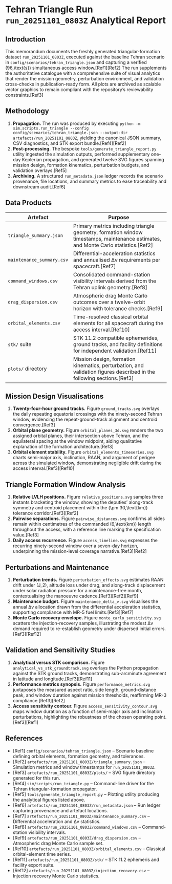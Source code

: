 # Tehran Triangle Run `run_20251101_0803Z` Analytical Report

## Introduction
This memorandum documents the freshly generated triangular-formation dataset `run_20251101_0803Z`, executed against the baseline Tehran scenario in `config/scenarios/tehran_triangle.json` and capturing a verified \(96\,\text{s}\) simultaneous access window.[Ref1][Ref2] The run supplements the authoritative catalogue with a comprehensive suite of visual analytics that render the mission geometry, perturbation environment, and validation cross-checks in publication-ready form. All plots are archived as scalable vector graphics to remain compliant with the repository’s reviewability constraints.[Ref3]

## Methodology
1. **Propagation.** The run was produced by executing `python -m sim.scripts.run_triangle --config config/scenarios/tehran_triangle.json --output-dir artefacts/run_20251101_0803Z`, yielding the canonical JSON summary, CSV diagnostics, and STK export bundle.[Ref4][Ref2]
2. **Post-processing.** The bespoke `tools/generate_triangle_report.py` utility ingested the simulation outputs, performed supplementary one-day Keplerian propagation, and generated twelve SVG figures spanning mission design, formation kinematics, perturbation budgets, and validation overlays.[Ref5]
3. **Archiving.** A structured `run_metadata.json` ledger records the scenario provenance, file locations, and summary metrics to ease traceability and downstream audit.[Ref6]

## Data Products
| Artefact | Purpose |
| --- | --- |
| `triangle_summary.json` | Primary metrics including triangle geometry, formation window timestamps, maintenance estimates, and Monte Carlo statistics.[Ref2] |
| `maintenance_summary.csv` | Differential-acceleration statistics and annualised Δv requirements per spacecraft.[Ref7] |
| `command_windows.csv` | Consolidated command-station visibility intervals derived from the Tehran uplink geometry.[Ref8] |
| `drag_dispersion.csv` | Atmospheric drag Monte Carlo outcomes over a twelve-orbit horizon with tolerance checks.[Ref9] |
| `orbital_elements.csv` | Time-resolved classical orbital elements for all spacecraft during the access interval.[Ref10] |
| `stk/` suite | STK 11.2 compatible ephemerides, ground tracks, and facility definitions for independent validation.[Ref11] |
| `plots/` directory | Mission design, formation kinematics, perturbation, and validation figures described in the following sections.[Ref3] |

## Mission Design Visualisations
1. **Twenty-four-hour ground tracks.** Figure `ground_tracks.svg` overlays the daily repeating equatorial crossings with the ninety-second Tehran window, evidencing the repeat-ground-track alignment and centroid convergence.[Ref3]
2. **Orbital plane geometry.** Figure `orbital_planes_3d.svg` renders the two assigned orbital planes, their intersection above Tehran, and the equilateral spacing at the window midpoint, aiding qualitative explanation of the formation architecture.[Ref3]
3. **Orbital element stability.** Figure `orbital_elements_timeseries.svg` charts semi-major axis, inclination, RAAN, and argument of perigee across the simulated window, demonstrating negligible drift during the access interval.[Ref3][Ref10]

## Triangle Formation Window Analysis
1. **Relative LVLH positions.** Figure `relative_positions.svg` samples three instants bracketing the window, showing the deputies’ along-track symmetry and centroid placement within the \(\pm 30\,\text{km}\) tolerance corridor.[Ref3][Ref2]
2. **Pairwise separations.** Figure `pairwise_distances.svg` confirms all sides remain within centimetres of the commanded \(6\,\text{km}\) length throughout the access, with a reference line marking the specification value.[Ref3]
3. **Daily access recurrence.** Figure `access_timeline.svg` expresses the recurring ninety-second window over a seven-day horizon, underpinning the mission-level coverage narrative.[Ref3][Ref2]

## Perturbations and Maintenance
1. **Perturbation trends.** Figure `perturbation_effects.svg` estimates RAAN drift under \(J_2\), altitude loss under drag, and along-track displacement under solar radiation pressure for a maintenance-free month, contextualising the manoeuvre cadence.[Ref3][Ref2][Ref9]
2. **Maintenance budget.** Figure `maintenance_delta_v.svg` visualises the annual Δv allocation drawn from the differential acceleration statistics, supporting compliance with MR-5 fuel limits.[Ref3][Ref7]
3. **Monte Carlo recovery envelope.** Figure `monte_carlo_sensitivity.svg` scatters the injection-recovery samples, illustrating the modest Δv demand required to re-establish geometry under dispersed initial errors.[Ref3][Ref12]

## Validation and Sensitivity Studies
1. **Analytical versus STK comparison.** Figure `analytical_vs_stk_groundtrack.svg` overlays the Python propagation against the STK ground tracks, demonstrating sub-arcminute agreement in latitude and longitude.[Ref3][Ref11]
2. **Performance metrics synopsis.** Figure `performance_metrics.svg` juxtaposes the measured aspect ratio, side length, ground-distance peak, and window duration against mission thresholds, reaffirming MR-3 compliance.[Ref3][Ref2]
3. **Access sensitivity contour.** Figure `access_sensitivity_contour.svg` maps window duration as a function of semi-major axis and inclination perturbations, highlighting the robustness of the chosen operating point.[Ref3][Ref1]

## References
- [Ref1] `config/scenarios/tehran_triangle.json` – Scenario baseline defining orbital elements, formation geometry, and tolerances.
- [Ref2] `artefacts/run_20251101_0803Z/triangle_summary.json` – Simulation metrics and window timestamps for `run_20251101_0803Z`.
- [Ref3] `artefacts/run_20251101_0803Z/plots/` – SVG figure directory generated for this run.
- [Ref4] `sim/scripts/run_triangle.py` – Command-line driver for the Tehran triangular-formation propagator.
- [Ref5] `tools/generate_triangle_report.py` – Plotting utility producing the analytical figures listed above.
- [Ref6] `artefacts/run_20251101_0803Z/run_metadata.json` – Run ledger capturing provenance and artefact locations.
- [Ref7] `artefacts/run_20251101_0803Z/maintenance_summary.csv` – Differential acceleration and Δv statistics.
- [Ref8] `artefacts/run_20251101_0803Z/command_windows.csv` – Command-station visibility intervals.
- [Ref9] `artefacts/run_20251101_0803Z/drag_dispersion.csv` – Atmospheric drag Monte Carlo sample set.
- [Ref10] `artefacts/run_20251101_0803Z/orbital_elements.csv` – Classical orbital-element time series.
- [Ref11] `artefacts/run_20251101_0803Z/stk/` – STK 11.2 ephemeris and facility export suite.
- [Ref12] `artefacts/run_20251101_0803Z/injection_recovery.csv` – Injection recovery Monte Carlo statistics.
